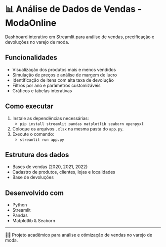 # 📊 Análise de Dados de Vendas - ModaOnline

Dashboard interativo em Streamlit para análise de vendas, precificação e devoluções no varejo de moda.

## Funcionalidades
- Visualização dos produtos mais e menos vendidos
- Simulação de preços e análise de margem de lucro
- Identificação de itens com alta taxa de devolução
- Filtros por ano e parâmetros customizáveis
- Gráficos e tabelas interativas

## Como executar
1. Instale as dependências necessárias:
   - `pip install streamlit pandas matplotlib seaborn openpyxl`
2. Coloque os arquivos `.xlsx` na mesma pasta do `app.py`.
3. Execute o comando:
   - `streamlit run app.py`

## Estrutura dos dados
- Bases de vendas (2020, 2021, 2022)
- Cadastro de produtos, clientes, lojas e localidades
- Base de devoluções

## Desenvolvido com
- Python
- Streamlit
- Pandas
- Matplotlib & Seaborn

---
👨‍💻 Projeto acadêmico para análise e otimização de vendas no varejo de moda.
